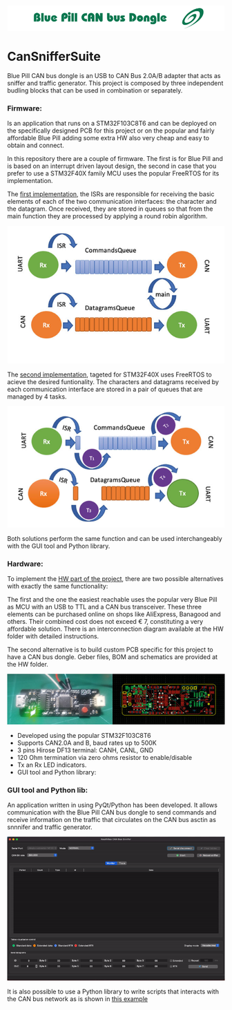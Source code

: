<p align="center">
  <img  src="https://github.com/JorgeMaker/CanSnifferSuite/blob/main/docs/canbusdonglebanner.png?raw=true">
</p>


# CanSnifferSuite

Blue Pill CAN bus dongle is an USB to CAN Bus 2.0A/B adapter that acts as sniffer and traffic generator. This project is composed by three independent budling blocks that can be used   in combination or separately.

### Firmware: 
Is an application that runs on a STM32F103C8T6 and can be deployed on the specifically designed PCB for this project or on the popular and fairly affordable Blue Pill adding some extra HW also very cheap and easy to obtain and connect.

In this repository there are a couple of firmware. The first is for Blue Pill and is based on an interrupt driven layout design, the second in case that you prefer to use a STM32F40X family MCU uses the popular FreeRTOS for its implementation.

The [first implementation](https://github.com/JorgeMaker/CanSnifferSuite/tree/main/Firmware/BluePillCanSnniferEventDriven), the ISRs are responsible for receiving the basic elements of each of the two communication interfaces: the character and the datagram. Once received, they are stored in queues so that from the main function they are processed by applying a round robin algorithm.

<p align="center">
  <img  src="https://github.com/JorgeMaker/CanSnifferSuite/blob/main/docs/EventDrivenImplementation.jpg?raw=true">
</p>

The [second implementation](https://github.com/JorgeMaker/CanSnifferSuite/tree/main/Firmware/BluePillCanSnniferFreeRTOS), tageted for STM32F40X uses FreeRTOS to acieve the desired funtionality. The characters and datagrams received by each communication interface are stored in a pair of queues that are managed by 4 tasks.

<p align="center">
  <img  src="https://github.com/JorgeMaker/CanSnifferSuite/blob/main/docs/FreeRTOSImplementation.jpg?raw=true">
</p>

Both solutions perform the same function and can be used interchangeably  with the GUI tool and Python library.

###  Hardware: 

To implement the [ HW part of the project](https://github.com/JorgeMaker/CanSnifferSuite/tree/main/HardWare), there are two possible alternatives with exactly the same functionality:

The first and the one the easiest reachable uses the popular very Blue Pill as MCU with an USB to TTL and a CAN bus transceiver. These three elements can be purchased online on shops like AliExpress, Banagood and others. Their combined cost does not exceed € 7, constituting a very affordable solution. There is an interconnection diagram available at the HW folder with detailed instructions.

The second alternative is to build custom PCB specific for this project to have a CAN bus dongle.  Geber files, BOM and schematics are provided at the HW folder. 

<p align="center">
  <img  src="https://github.com/JorgeMaker/CanSnifferSuite/blob/main/docs/can_bus_dongle_picture.jpg?raw=true">
</p>

- Developed using the popular STM32F103C8T6
- Supports CAN2.0A and B, baud rates up to 500K
- 3 pins Hirose DF13 terminal: CANH, CANL, GND
- 120 Ohm termination via zero ohms resistor to enable/disable
- Tx an Rx LED indicators.
- GUI tool and Python library: 

###  GUI tool and Python lib: 

An application written in using PyQt/Python  has been developed. It allows communication with the Blue Pill CAN bus dongle to send commands and receive information on the traffic that circulates on the CAN bus asctin as snnnifer and traffic generator. 

<p align="center">
  <img  src="https://github.com/JorgeMaker/CanSnifferSuite/blob/main/docs/AnimatedScrenWideView.gif?raw=true">
</p>

It is also possible to use a Python library to write scripts that interacts with the CAN bus network as is shown in [this example](https://github.com/JorgeMaker/CanSnifferSuite/blob/main/GUIApplication/CanBusSnnifer/LibraryUsageDummyExample.py) 




